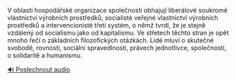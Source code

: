 
V oblasti hospodářské organizace společnosti obhajují liberálové soukromé vlastnictví výrobních prostředků, socialisté veřejné vlastnictví výrobních prostředků a intervencionisté třetí systém, o němž tvrdí, že je stejně vzdálený od socialismu jako od kapitalismu. Ve střetech těchto stran je opět mnoho řečí o základních filozofických otázkách. Lidé mluví o skutečné svobodě, rovnosti, sociální spravedlnosti, právech jednotlivce, společnosti, o solidaritě a humanismu.

[🔊 Poslechnout audio](/data/7-paragraphs/audio/chapter_38/para_008-V-oblasti-hospodsk-organizace-spolenosti-obhaj.mp3)
